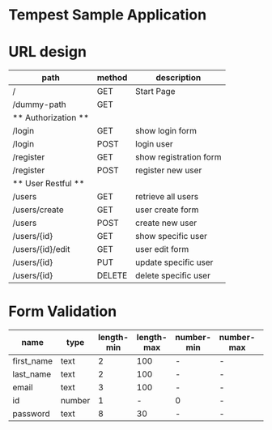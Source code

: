 # Tempest Sample Application

# URL design

| path                | method | description            |
| ------------------- | ------ | ---------------------- |
| /                   | GET    | Start Page             |
| /dummy-path         | GET    |                        |
| ** Authorization ** |        |                        |
| /login              | GET    | show login form        |
| /login              | POST   | login user             |
| /register           | GET    | show registration form |
| /register           | POST   | register new user      |
| ** User Restful **  |        |                        |
| /users              | GET    | retrieve all users     |
| /users/create       | GET    | user create form       |
| /users              | POST   | create new user        |
| /users/{id}         | GET    | show specific user     |
| /users/{id}/edit    | GET    | user edit form         |
| /users/{id}         | PUT    | update specific user   |
| /users/{id}         | DELETE | delete specific user   |

# Form Validation

| name       | type   | length-min | length-max | number-min | number-max | comment |
| ---------- | ------ | ---------- | ---------- | ---------- | ---------- | ------- |
| first_name | text   | 2          | 100        | -          | -          |         |
| last_name  | text   | 2          | 100        | -          | -          |         |
| email      | text   | 3          | 100        | -          | -          | ISO     |
| id         | number | 1          | -          | 0          | -          |         |
| password   | text   | 8          | 30         | -          | -          |         |
